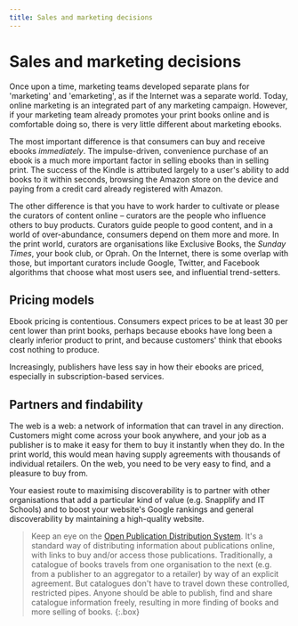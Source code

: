 ```yaml
---
title: Sales and marketing decisions
---
```


# Sales and marketing decisions

Once upon a time, marketing teams developed separate plans for 'marketing' and 'emarketing', as if the Internet was a separate world. Today, online marketing is an integrated part of any marketing campaign. However, if your marketing team already promotes your print books online and is comfortable doing so, there is very little different about marketing ebooks.

The most important difference is that consumers can buy and receive ebooks _immediately_. The impulse-driven, convenience purchase of an ebook is a much more important factor in selling ebooks than in selling print. The success of the Kindle is attributed largely to a user's ability to add books to it within seconds, browsing the Amazon store on the device and paying from a credit card already registered with Amazon.

The other difference is that you have to work harder to cultivate or please the curators of content online – curators are the people who influence others to buy products. Curators guide people to good content, and in a world of over-abundance, consumers depend on them more and more. In the print world, curators are organisations like Exclusive Books, the *Sunday Times*, your book club, or Oprah. On the Internet, there is some overlap with those, but important curators include Google, Twitter, and Facebook algorithms that choose what most users see, and influential trend-setters.


## Pricing models

Ebook pricing is contentious. Consumers expect prices to be at least 30 per cent lower than print books, perhaps because ebooks have long been a clearly inferior product to print, and because customers' think that ebooks cost nothing to produce.

Increasingly, publishers have less say in how their ebooks are priced, especially in subscription-based services.


## Partners and findability

The web is a web: a network of information that can travel in any direction. Customers might come across your book anywhere, and your job as a publisher is to make it easy for them to buy it instantly when they do. In the print world, this would mean having supply agreements with thousands of individual retailers. On the web, you need to be very easy to find, and a pleasure to buy from.

Your easiest route to maximising discoverability is to partner with other organisations that add a particular kind of value (e.g. Snapplify and IT Schools) and to boost your website's Google rankings and general discoverability by maintaining a high-quality website.

> Keep an eye on the [Open Publication Distribution System](https://opds.io/ "OPDS"). It's a standard way of distributing information about publications online, with links to buy and/or access those publications. Traditionally, a catalogue of books travels from one organisation to the next (e.g. from a publisher to an aggregator to a retailer) by way of an explicit agreement. But catalogues don't have to travel down these controlled, restricted pipes. Anyone should be able to publish, find and share catalogue information freely, resulting in more finding of books and more selling of books.
{:.box}

